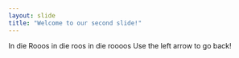 ```yaml
---
layout: slide
title: "Welcome to our second slide!"
---
```

In die Rooos in die roos in die roooos
Use the left arrow to go back!
